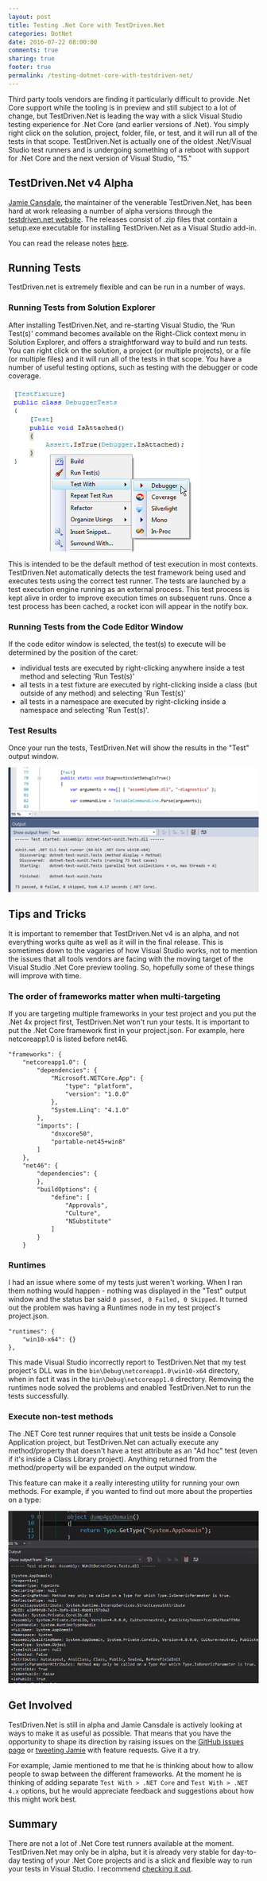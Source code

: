 ```yaml
---
layout: post
title: Testing .Net Core with TestDriven.Net
categories: DotNet
date: 2016-07-22 08:00:00
comments: true
sharing: true
footer: true
permalink: /testing-dotnet-core-with-testdriven-net/
---
```


Third party tools vendors are finding it particularly difficult to provide .Net Core support while the tooling is in preview and still subject to a lot of change, but TestDriven.Net is leading the way with a slick Visual Studio testing experience for .Net Core (and earlier versions of .Net).  You simply right click on the solution, project, folder, file, or test, and it will run all of the tests in that scope. TestDriven.Net is actually one of the oldest .Net/Visual Studio test runners and is undergoing something of a reboot with support for .Net Core and the next version of Visual Studio, "15."
<!--excerpt-->

## TestDriven.Net v4 Alpha
[Jamie Cansdale](https://twitter.com/jcansdale), the maintainer of the venerable TestDriven.Net, has been hard at work releasing a number of alpha versions through the [testdriven.net website](http://testdriven.net/download.aspx). The releases consist of .zip files that contain a setup.exe executable for installing TestDriven.Net as a Visual Studio add-in. 

You can read the release notes [here](http://testdriven.net/downloads/releasenotes.html).

## Running Tests
TestDriven.net is extremely flexible and can be run in a number of ways.

### Running Tests from Solution Explorer
After installing TestDriven.Net, and re-starting Visual Studio, the 'Run Test(s)' command becomes available on the Right-Click context menu in Solution Explorer, and offers a straightforward way to build and run tests. You can right click on the solution, a project (or multiple projects), or a file (or multiple files) and it will run all of the tests in that scope. You have a number of useful testing options, such as testing with the debugger or code coverage.

![VS test runner](/images/test-dotnet-core-tdnet-run.png)

This is intended to be the default method of test execution in most contexts. TestDriven.Net automatically detects the test framework being used and executes tests using the correct test runner. The tests are launched by a test execution engine running as an external process. This test process is kept alive in order to improve execution times on subsequent runs. Once a test process has been cached, a rocket icon will appear in the notify box.

### Running Tests from the Code Editor Window
If the code editor window is selected, the test(s) to execute will be determined by the position of the caret:

- individual tests are executed by right-clicking anywhere inside a test method and selecting 'Run Test(s)'
- all tests in a test fixture are executed by right-clicking inside a class (but outside of any method) and selecting 'Run Test(s)'
- all tests in a namespace are executed by right-clicking inside a namespace and selecting 'Run Test(s)'.

### Test Results
Once your run the tests, TestDriven.Net will show the results in the "Test" output window.

![VS test runner](/images/test-dotnet-core-tdnet.png)

## Tips and Tricks
It is important to remember that TestDriven.Net v4 is an alpha, and not everything works quite as well as it will in the final release. This is sometimes down to the vagaries of how Visual Studio works, not to mention the issues that all tools vendors are facing with the moving target of the Visual Studio .Net Core preview tooling. So, hopefully some of these things will improve with time.

### The order of frameworks matter when multi-targeting
If you are targeting multiple frameworks in your test project and you put the .Net 4x project first, TestDriven.Net won't run your tests. It is important to put the .Net Core framework first in your project.json. For example, here netcoreapp1.0 is listed before net46.

	"frameworks": {
	    "netcoreapp1.0": {
	        "dependencies": {
	            "Microsoft.NETCore.App": {
	                "type": "platform",
	                "version": "1.0.0"
	            },
	            "System.Linq": "4.1.0"
	        },
	        "imports": [
	            "dnxcore50",
	            "portable-net45+win8"
	        ]
	    },
	    "net46": {
	        "dependencies": {
	        },
	        "buildOptions": {
	            "define": [
	                "Approvals",
	                "Culture",
	                "NSubstitute"
	            ]
	        }
	    }

### Runtimes
I had an issue where some of my tests just weren't working. When I ran them nothing would happen - nothing was displayed in the "Test" output window and the status bar said `0 passed, 0 Failed, 0 Skipped`. It turned out the problem was having a Runtimes node in my test project's project.json.

    "runtimes": {
        "win10-x64": {}
    },

This made Visual Studio incorrectly report to TestDriven.Net that my test project's DLL was in the `bin\Debug\netcoreapp1.0\win10-x64` directory, when in fact it was in the `bin\Debug\netcoreapp1.0` directory. Removing the runtimes node solved the problems and enabled TestDriven.Net to run the tests successfully.

### Execute non-test methods
The .NET Core test runner requires that unit tests be inside a Console Application project, but TestDriven.Net can actually execute any method/property that doesn't have a test attribute as an "Ad hoc" test (even if it's inside a Class Library project). Anything returned from the method/property will be expanded on the output window. 

This feature can make it a really interesting utility for running your own methods. For example, if you wanted to find out more about the properties on a type:

![TestDriven.Net](/images/tdnet-normal-method.png)

## Get Involved
TestDriven.Net is still in alpha and Jamie Cansdale is actively looking at ways to make it as useful as possible. That means that you have the opportunity to shape its direction by raising issues on the [GitHub issues page](https://github.com/jcansdale/TestDriven.Net-Issues/issues) or [tweeting Jamie](https://twitter.com/jcansdale) with feature requests. Give it a try.

For example, Jamie mentioned to me that he is thinking about how to allow people to swap between the different frameworks. At the moment he is thinking of adding separate `Test With > .NET Core` and `Test With > .NET 4.x` options, but he would appreciate feedback and suggestions about how this might work best.

## Summary
There are not a lot of .Net Core test runners available at the moment. TestDriven.Net may only be in alpha, but it is already very stable for day-to-day testing of your .Net Core projects and is a slick and flexible way to run your tests in Visual Studio. I recommend [checking it out](http://testdriven.net/download.aspx).